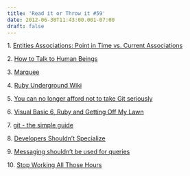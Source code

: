 ```yaml
---
title: 'Read it or Throw it #59'
date: 2012-06-30T11:43:00.001-07:00
draft: false
---
```


  

1. [Entities Associations: Point in Time vs. Current Associations](http://ayende.com/blog/156353/entities-associations-point-in-time-vs-current-associations)

2. [How to Talk to Human Beings](http://www.codinghorror.com/blog/2012/06/how-to-talk-to-human-beings.html)

3. [Marquee](http://getmarquee.com/)

4. [Ruby Underground Wiki](http://wiki.rubyonrails.co.il/recipes/show/HomePage)

5. [You can no longer afford not to take Git seriously](http://jamesmckay.net/2012/06/you-can-no-longer-afford-not-to-take-git-seriously/)

6. [Visual Basic 6, Ruby and Getting Off My Lawn](http://www.hanselman.com/blog/VisualBasic6RubyAndGettingOffMyLawn.aspx)

7. [git - the simple guide](http://rogerdudler.github.com/git-guide/)

8. [Developers Shouldn’t Specialize](http://davybrion.com/blog/2010/10/developers-shouldnt-specialize/)

9. [Messaging shouldn’t be used for queries](http://andreasohlund.net/2010/04/22/messaging-shouldnt-be-used-for-queries/)

10. [Stop Working All Those Hours](http://blogs.hbr.org/hbsfaculty/2012/06/stop-working-all-those-hours.html)